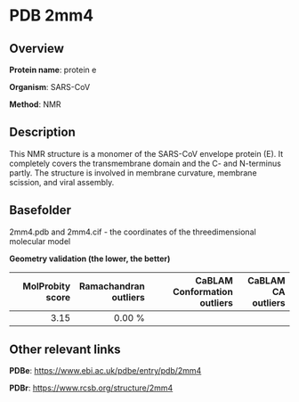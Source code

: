 # PDB 2mm4

## Overview

**Protein name**: protein e

**Organism**: SARS-CoV

**Method**: NMR

## Description

This NMR structure is a monomer of the SARS-CoV envelope protein (E). It completely covers the transmembrane domain and the C- and N-terminus partly. The structure is involved in membrane curvature, membrane scission, and viral assembly.

## Basefolder

2mm4.pdb and 2mm4.cif - the coordinates of the threedimensional molecular model




**Geometry validation (the lower, the better)**

|   |**MolProbity<br>score**| **Ramachandran<br>outliers** | **CaBLAM<br>Conformation outliers** | **CaBLAM<br>CA outliers** |
|---|-------------:|----------------:|----------------:|----------------:|
||  3.15|  0.00 %|||


## Other relevant links 
**PDBe**:  https://www.ebi.ac.uk/pdbe/entry/pdb/2mm4
 
**PDBr**: https://www.rcsb.org/structure/2mm4 
